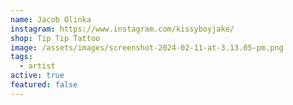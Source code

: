 ```yaml
---
name: Jacob Olinka
instagram: https://www.instagram.com/kissyboyjake/
shop: Tip Tip Tattoo
image: /assets/images/screenshot-2024-02-11-at-3.13.05-pm.png
tags:
  - artist
active: true
featured: false
---
```

